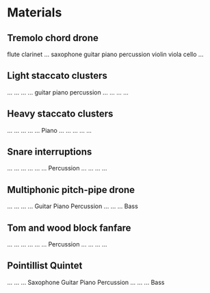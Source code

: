 Materials
=========

Tremolo chord drone
-------------------

flute
clarinet
...
saxophone
guitar
piano
percussion
violin
viola
cello
...

Light staccato clusters
-----------------------

...
...
...
...
guitar
piano
percussion
...
...
...
...

Heavy staccato clusters
-----------------------

...
...
...
...
...
Piano
...
...
...
...
...

Snare interruptions
-------------------

...
...
...
...
...
...
Percussion
...
...
...
...

Multiphonic pitch-pipe drone
----------------------------

...
...
...
...
Guitar
Piano
Percussion
...
...
...
Bass

Tom and wood block fanfare
--------------------------

...
...
...
...
...
...
Percussion
...
...
...
...

Pointillist Quintet
-------------------

...
...
...
Saxophone
Guitar
Piano
Percussion
...
...
...
Bass